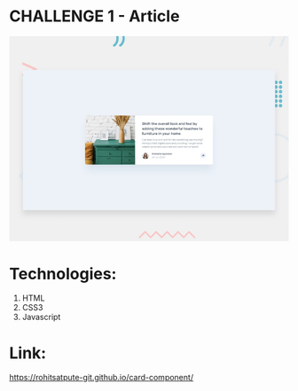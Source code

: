 # CHALLENGE 1 - Article

![Design preview for the Article preview component coding challenge](./design/desktop-preview.jpg)


# Technologies:
1. HTML
2. CSS3
3. Javascript

# Link: 
https://rohitsatpute-git.github.io/card-component/

